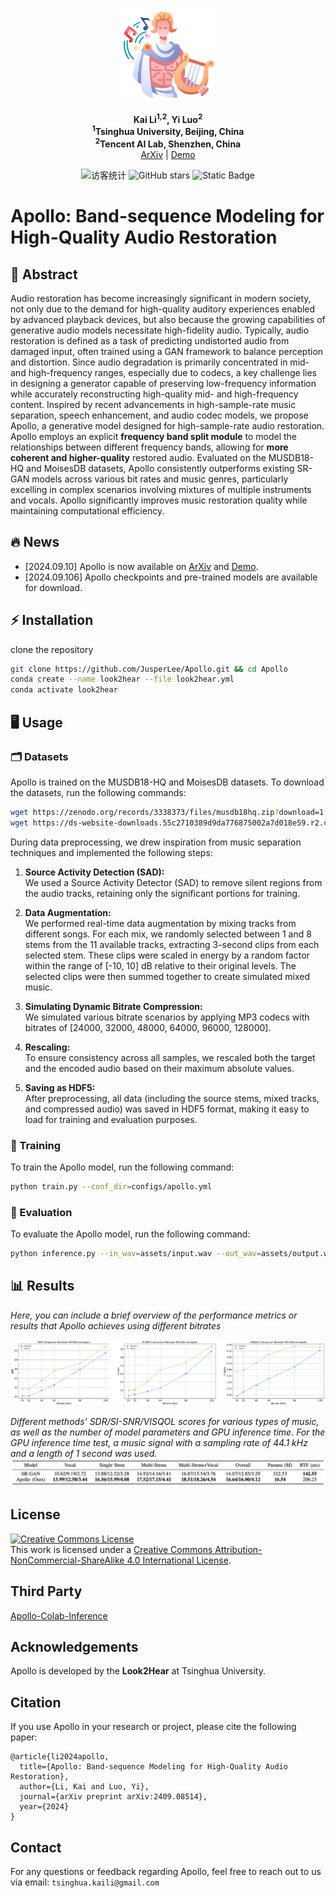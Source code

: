 <p align="center">
  <img src="asserts/apollo-logo.png" alt="Logo" width="150"/>
</p>

<p align="center">
  <strong>Kai Li<sup>1,2</sup>, Yi Luo<sup>2</sup></strong><br>
    <strong><sup>1</sup>Tsinghua University, Beijing, China</strong><br>
    <strong><sup>2</sup>Tencent AI Lab, Shenzhen, China</strong><br>
  <a href="https://arxiv.org/abs/2409.08514">ArXiv</a> | <a href="https://cslikai.cn/Apollo/">Demo</a>

<p align="center">
  <img src="https://visitor-badge.laobi.icu/badge?page_id=JusperLee.Apollo" alt="访客统计" />
  <img src="https://img.shields.io/github/stars/JusperLee/Apollo?style=social" alt="GitHub stars" />
  <img alt="Static Badge" src="https://img.shields.io/badge/license-CC%20BY--NC--SA%204.0-lightgrey">
</p>

<p align="center">

# Apollo: Band-sequence Modeling for High-Quality Audio Restoration

## 📖 Abstract

Audio restoration has become increasingly significant in modern society, not only due to the demand for high-quality auditory experiences enabled by advanced playback devices, but also because the growing capabilities of generative audio models necessitate high-fidelity audio. Typically, audio restoration is defined as a task of predicting undistorted audio from damaged input, often trained using a GAN framework to balance perception and distortion. Since audio degradation is primarily concentrated in mid- and high-frequency ranges, especially due to codecs, a key challenge lies in designing a generator capable of preserving low-frequency information while accurately reconstructing high-quality mid- and high-frequency content. Inspired by recent advancements in high-sample-rate music separation, speech enhancement, and audio codec models, we propose Apollo, a generative model designed for high-sample-rate audio restoration. Apollo employs an explicit **frequency band split module** to model the relationships between different frequency bands, allowing for **more coherent and higher-quality** restored audio. Evaluated on the MUSDB18-HQ and MoisesDB datasets, Apollo consistently outperforms existing SR-GAN models across various bit rates and music genres, particularly excelling in complex scenarios involving mixtures of multiple instruments and vocals. Apollo significantly improves music restoration quality while maintaining computational efficiency.

## 🔥 News

- [2024.09.10] Apollo is now available on [ArXiv](#) and [Demo](https://cslikai.cn/Apollo/).
- [2024.09.106] Apollo checkpoints and pre-trained models are available for download.

## ⚡️ Installation

clone the repository

```bash
git clone https://github.com/JusperLee/Apollo.git && cd Apollo
conda create --name look2hear --file look2hear.yml
conda activate look2hear
```

## 🖥️ Usage

### 🗂️ Datasets

Apollo is trained on the MUSDB18-HQ and MoisesDB datasets. To download the datasets, run the following commands:

```bash
wget https://zenodo.org/records/3338373/files/musdb18hq.zip?download=1
wget https://ds-website-downloads.55c2710389d9da776875002a7d018e59.r2.cloudflarestorage.com/moisesdb.zip
```
During data preprocessing, we drew inspiration from music separation techniques and implemented the following steps:

1. **Source Activity Detection (SAD):**  
   We used a Source Activity Detector (SAD) to remove silent regions from the audio tracks, retaining only the significant portions for training.

2. **Data Augmentation:**  
   We performed real-time data augmentation by mixing tracks from different songs. For each mix, we randomly selected between 1 and 8 stems from the 11 available tracks, extracting 3-second clips from each selected stem. These clips were scaled in energy by a random factor within the range of [-10, 10] dB relative to their original levels. The selected clips were then summed together to create simulated mixed music.

3. **Simulating Dynamic Bitrate Compression:**  
   We simulated various bitrate scenarios by applying MP3 codecs with bitrates of [24000, 32000, 48000, 64000, 96000, 128000]. 

4. **Rescaling:**  
   To ensure consistency across all samples, we rescaled both the target and the encoded audio based on their maximum absolute values.

5. **Saving as HDF5:**  
   After preprocessing, all data (including the source stems, mixed tracks, and compressed audio) was saved in HDF5 format, making it easy to load for training and evaluation purposes.

### 🚀 Training
To train the Apollo model, run the following command:

```bash
python train.py --conf_dir=configs/apollo.yml
```

### 🎨 Evaluation
To evaluate the Apollo model, run the following command:

```bash
python inference.py --in_wav=assets/input.wav --out_wav=assets/output.wav
```

## 📊 Results

*Here, you can include a brief overview of the performance metrics or results that Apollo achieves using different bitrates*

![](./asserts/bitrates.png)


*Different methods' SDR/SI-SNR/VISQOL scores for various types of music, as well as the number of model parameters and GPU inference time. For the GPU inference time test, a music signal with a sampling rate of 44.1 kHz and a length of 1 second was used.*
![](./asserts/types.png)

## License

<a rel="license" href="http://creativecommons.org/licenses/by-nc-sa/4.0/"><img alt="Creative Commons License" style="border-width:0" src="https://i.creativecommons.org/l/by-nc-sa/4.0/88x31.png" /></a><br />This work is licensed under a <a rel="license" href="http://creativecommons.org/licenses/by-nc-sa/4.0/">Creative Commons Attribution-NonCommercial-ShareAlike 4.0 International License</a>.

## Third Party

[Apollo-Colab-Inference](https://github.com/jarredou/Apollo-Colab-Inference)

## Acknowledgements

Apollo is developed by the **Look2Hear** at Tsinghua University.

## Citation

If you use Apollo in your research or project, please cite the following paper:

```
@article{li2024apollo,
  title={Apollo: Band-sequence Modeling for High-Quality Audio Restoration},
  author={Li, Kai and Luo, Yi},
  journal={arXiv preprint arXiv:2409.08514},
  year={2024}
}
```

## Contact

For any questions or feedback regarding Apollo, feel free to reach out to us via email: `tsinghua.kaili@gmail.com`
